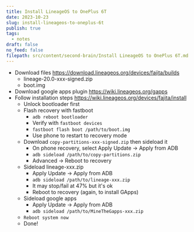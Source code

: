 ```yaml
---
title: Install LineageOS to OnePlus 6T
date: 2023-10-23
slug: install-lineageos-to-oneplus-6t
publish: true
tags:
  - notes
draft: false
no_feed: false
filepath: src/content/second-brain/Install LineageOS to OnePlus 6T.md
---
```


*   Download files https://download.lineageos.org/devices/fajita/builds
    *   lineage-20.0-xxx-signed.zip
    *   boot.img
*   Download google apps plugin https://wiki.lineageos.org/gapps
*   Follow installation steps https://wiki.lineageos.org/devices/fajita/install
    *   Unlock bootloader first
    *   Flash recovery with fastboot
        *   `adb reboot bootloader`
        *   Verify with `fastboot devices`
        *   `fastboot flash boot /path/to/boot.img`
        *   Use phone to restart to recovery mode
    *   Download `copy-partitions-xxx-signed.zip` then sideload it
        *   On phone recovery, select Apply Update -> Apply from ADB
        *   `adb sideload /path/to/copy-partitions.zip`
        *   Advanced -> Reboot to recovery
    *   Sideload lineage-xxx.zip
        *   Apply Update -> Apply from ADB
        *   `adb sideload /path/to/lineage-xxx.zip`
        *   It may stop/fail at 47% but it's ok
        *   Reboot to recovery (again, to install GApps)
    *   Sideload google apps
        *   Apply Update -> Apply from ADB
        *   `adb sideload /path/to/MineTheGapps-xxx.zip`
    *   `Reboot system now`
    *   Done!

